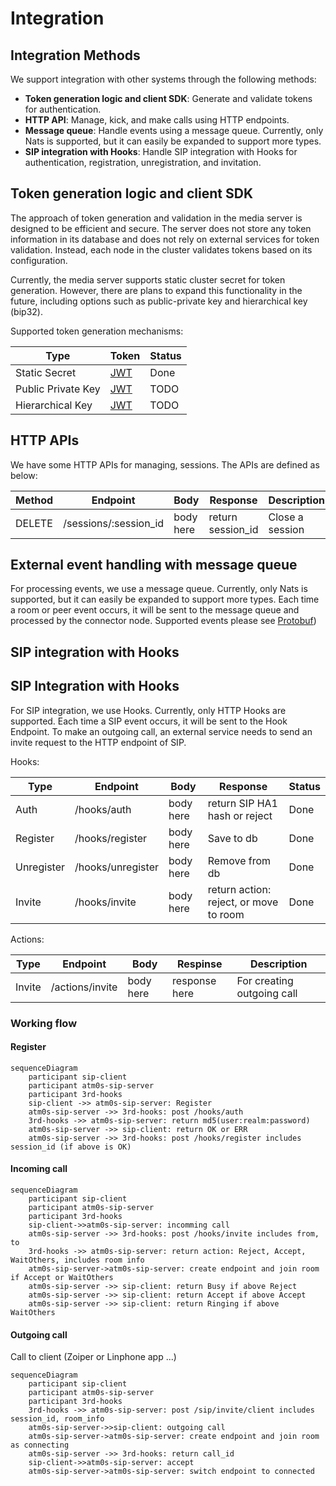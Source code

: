 # Integration

## Integration Methods

We support integration with other systems through the following methods:

- **Token generation logic and client SDK**: Generate and validate tokens for authentication.
- **HTTP API**: Manage, kick, and make calls using HTTP endpoints.
- **Message queue**: Handle events using a message queue. Currently, only Nats is supported, but it can easily be expanded to support more types.
- **SIP integration with Hooks**: Handle SIP integration with Hooks for authentication, registration, unregistration, and invitation.

## Token generation logic and client SDK

The approach of token generation and validation in the media server is designed to be efficient and secure. The server does not store any token information in its database and does not rely on external services for token validation. Instead, each node in the cluster validates tokens based on its configuration.

Currently, the media server supports static cluster secret for token generation. However, there are plans to expand this functionality in the future, including options such as public-private key and hierarchical key (bip32).

Supported token generation mechanisms:

| Type | Token | Status |
| --- | --- | --- |
| Static Secret | [JWT](https://jwt.io/) | Done |
| Public Private Key | [JWT](https://jwt.io/) | TODO |
| Hierarchical Key | [JWT](https://jwt.io/) | TODO |

## HTTP APIs

We have some HTTP APIs for managing, sessions. The APIs are defined as below:

| Method | Endpoint | Body | Response | Description |
| --- | --- | --- | --- | --- |
| DELETE | /sessions/:session_id | body here | return session_id | Close a session |

## External event handling with message queue

For processing events, we use a message queue. Currently, only Nats is supported, but it can easily be expanded to support more types. Each time a room or peer event occurs, it will be sent to the message queue and processed by the connector node.
Supported events please see [Protobuf](/packages/protocol/src/media_endpoint_log.proto))

## SIP integration with Hooks

## SIP Integration with Hooks

For SIP integration, we use Hooks. Currently, only HTTP Hooks are supported. Each time a SIP event occurs, it will be sent to the Hook Endpoint. To make an outgoing call, an external service needs to send an invite request to the HTTP endpoint of SIP.

Hooks:

| Type | Endpoint | Body | Response | Status |
| --- | --- | --- | --- | --- |
| Auth | /hooks/auth | body here | return SIP HA1 hash or reject | Done |
| Register | /hooks/register | body here | Save to db  | Done |
| Unregister | /hooks/unregister | body here | Remove from db | Done |
| Invite | /hooks/invite | body here | return action: reject, or move to room | Done |

Actions:

| Type | Endpoint| Body | Respinse | Description |
| --- | --- | --- | --- | --- |
| Invite | /actions/invite | body here | response here | For creating outgoing call |


### Working flow

#### Register

```mermaid
sequenceDiagram
    participant sip-client
    participant atm0s-sip-server
    participant 3rd-hooks
    sip-client ->> atm0s-sip-server: Register
    atm0s-sip-server ->> 3rd-hooks: post /hooks/auth
    3rd-hooks ->> atm0s-sip-server: return md5(user:realm:password)
    atm0s-sip-server ->> sip-client: return OK or ERR
    atm0s-sip-server ->> 3rd-hooks: post /hooks/register includes session_id (if above is OK)
```

#### Incoming call

```mermaid
sequenceDiagram
    participant sip-client
    participant atm0s-sip-server
    participant 3rd-hooks
    sip-client->>atm0s-sip-server: incomming call
    atm0s-sip-server ->> 3rd-hooks: post /hooks/invite includes from, to
    3rd-hooks ->> atm0s-sip-server: return action: Reject, Accept, WaitOthers, includes room info
    atm0s-sip-server->atm0s-sip-server: create endpoint and join room if Accept or WaitOthers
    atm0s-sip-server ->> sip-client: return Busy if above Reject
    atm0s-sip-server ->> sip-client: return Accept if above Accept
    atm0s-sip-server ->> sip-client: return Ringing if above WaitOthers
```

#### Outgoing call

Call to client (Zoiper or Linphone app ...)

```mermaid
sequenceDiagram
    participant sip-client
    participant atm0s-sip-server
    participant 3rd-hooks
    3rd-hooks ->> atm0s-sip-server: post /sip/invite/client includes session_id, room_info
    atm0s-sip-server->>sip-client: outgoing call
    atm0s-sip-server->atm0s-sip-server: create endpoint and join room as connecting
    atm0s-sip-server ->> 3rd-hooks: return call_id
    sip-client->>atm0s-sip-server: accept
    atm0s-sip-server->atm0s-sip-server: switch endpoint to connected
```